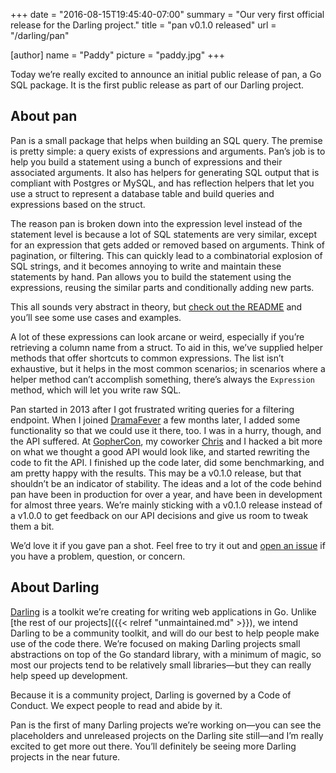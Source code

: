 +++
date = "2016-08-15T19:45:40-07:00"
summary = "Our very first official release for the Darling project."
title = "pan v0.1.0 released"
url = "/darling/pan"

[author]
  name = "Paddy"
  picture = "paddy.jpg"
+++

Today we’re really excited to announce an initial public release of pan, a Go SQL package. It is the first public release as part of our Darling project.

## About pan

Pan is a small package that helps when building an SQL query. The premise is pretty simple: a query exists of expressions and arguments. Pan’s job is to help you build a statement using a bunch of expressions and their associated arguments. It also has helpers for generating SQL output that is compliant with Postgres or MySQL, and has reflection helpers that let you use a struct to represent a database table and build queries and expressions based on the struct.

The reason pan is broken down into the expression level instead of the statement level is because a lot of SQL statements are very similar, except for an expression that gets added or removed based on arguments. Think of pagination, or filtering. This can quickly lead to a combinatorial explosion of SQL strings, and it becomes annoying to write and maintain these statements by hand. Pan allows you to build the statement using the expressions, reusing the similar parts and conditionally adding new parts.

This all sounds very abstract in theory, but [check out the README](https://github.com/darlinggo/pan/blob/v0.1.0/README.md) and you’ll see some use cases and examples.

A lot of these expressions can look arcane or weird, especially if you’re retrieving a column name from a struct. To aid in this, we’ve supplied helper methods that offer shortcuts to common expressions. The list isn’t exhaustive, but it helps in the most common scenarios; in scenarios where a helper method can’t accomplish something, there’s always the `Expression` method, which will let you write raw SQL.

Pan started in 2013 after I got frustrated writing queries for a filtering endpoint. When I joined [DramaFever](https://www.dramafever.com) a few months later, I added some functionality so that we could use it there, too. I was in a hurry, though, and the API suffered. At [GopherCon](https://gophercon.com), my coworker [Chris](https://agocs.org) and I hacked a bit more on what we thought a good API would look like, and started rewriting the code to fit the API. I finished up the code later, did some benchmarking, and am pretty happy with the results. This may be a v0.1.0 release, but that shouldn’t be an indicator of stability. The ideas and a lot of the code behind pan have been in production for over a year, and have been in development for almost three years. We’re mainly sticking with a v0.1.0 release instead of a v1.0.0 to get feedback on our API decisions and give us room to tweak them a bit.

We’d love it if you gave pan a shot. Feel free to try it out and [open an issue](https://github.com/darlinggo/pan/issues/new) if you have a problem, question, or concern.

## About Darling

[Darling](https://darlinggo.co) is a toolkit we’re creating for writing web applications in Go. Unlike [the rest of our projects]({{< relref "unmaintained.md" >}}), we intend Darling to be a community toolkit, and will do our best to help people make use of the code there. We’re focused on making Darling projects small abstractions on top of the Go standard library, with a minimum of magic, so most our projects tend to be relatively small libraries—but they can really help speed up development.

Because it is a community project, Darling is governed by a Code of Conduct. We expect people to read and abide by it.

Pan is the first of many Darling projects we’re working on—you can see the placeholders and unreleased projects on the Darling site still—and I’m really excited to get more out there. You’ll definitely be seeing more Darling projects in the near future.
